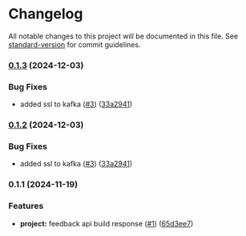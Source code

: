 # Changelog

All notable changes to this project will be documented in this file. See [standard-version](https://github.com/conventional-changelog/standard-version) for commit guidelines.

### [0.1.3](https://github.com/MapColonies/feedback-api/compare/v0.1.1...v0.1.3) (2024-12-03)


### Bug Fixes

* added ssl to kafka ([#3](https://github.com/MapColonies/feedback-api/issues/3)) ([33a2941](https://github.com/MapColonies/feedback-api/commit/33a294137da158aa89e7e0f07bfe57c4e84fd9eb))

### [0.1.2](https://github.com/MapColonies/feedback-api/compare/v0.1.1...v0.1.2) (2024-12-03)


### Bug Fixes

* added ssl to kafka ([#3](https://github.com/MapColonies/feedback-api/issues/3)) ([33a2941](https://github.com/MapColonies/feedback-api/commit/33a294137da158aa89e7e0f07bfe57c4e84fd9eb))

### 0.1.1 (2024-11-19)


### Features

* **project:** feedback api build response ([#1](https://github.com/MapColonies/feedback-api/issues/1)) ([65d3ee7](https://github.com/MapColonies/feedback-api/commit/65d3ee76c0549cc193a1ec1c2fbfa8d2990ccb95))
